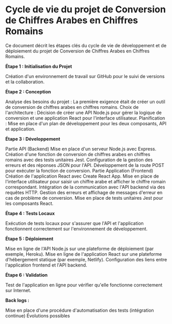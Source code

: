 # **Cycle de vie du projet de Conversion de Chiffres Arabes en Chiffres Romains**

Ce document décrit les étapes clés du cycle de vie de développement et de déploiement du projet de Conversion de Chiffres Arabes en Chiffres Romains.

**Étape 1 : Initialisation du Projet**

Création d'un environnement de travail sur GitHub pour le suivi de versions et la collaboration.

**Étape 2 : Conception**

Analyse des besoins du projet : La première exigence était de créer un outil de conversion de chiffres arabes en chiffres romains.
Choix de l'architecture : Décision de créer une API Node.js pour gérer la logique de conversion et une application React pour l'interface utilisateur.
Planification : Mise en place d'un plan de développement pour les deux composants, API et application.

**Étape 3 : Développement**

Partie API (Backend)
Mise en place d'un serveur Node.js avec Express.
Création d'une fonction de conversion de chiffres arabes en chiffres romains avec des tests unitaires Jest.
Configuration de la gestion des erreurs et des réponses JSON pour l'API.
Développement de la route POST pour exécuter la fonction de conversion.
Partie Application (Frontend)
Création de l'application React avec Create React App.
Mise en place de l'interface utilisateur pour saisir un chiffre arabe et afficher le chiffre romain correspondant.
Intégration de la communication avec l'API backend via des requêtes HTTP.
Gestion des erreurs et affichage de messages d'erreur en cas de problème de conversion.
Mise en place de tests unitaires Jest pour les composants React.

**Étape 4 : Tests Locaux**

Exécution de tests locaux pour s'assurer que l'API et l'application fonctionnent correctement sur l'environnement de développement.

**Étape 5 : Déploiement**

Mise en ligne de l'API Node.js sur une plateforme de déploiement (par exemple, Heroku).
Mise en ligne de l'application React sur une plateforme d'hébergement statique (par exemple, Netlify).
Configuration des liens entre l'application frontend et l'API backend.

**Étape 6 : Validation**

Test de l'application en ligne pour vérifier qu'elle fonctionne correctement sur Internet.

**Back logs :**

Mise en place d'une procédure d'automatisation des tests (intégration continue)
Évolutions possibles
